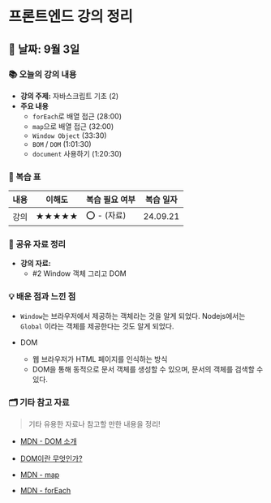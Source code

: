 # 프론트엔드 강의 정리

## 📅 날짜: 9월 3일

### 📚 오늘의 강의 내용
- **강의 주제:** 자바스크립트 기초 (2)
- **주요 내용**
  - `forEach`로 배열 접근 (28:00)
  - `map`으로 배열 접근 (32:00)
  - `Window Object` (33:30)
  - `BOM` / `DOM` (1:01:30)
  - `document` 사용하기 (1:20:30)

### 🔄 복습 표
| 내용                  | 이해도  | 복습 필요 여부 | 복습 일자     |
|----------------------|--------|----------------|---------------|
| 강의               | ★★★★★ | ⭕ - (자료)         | 24.09.21  |


### 📝 공유 자료 정리
- **강의 자료:**
  - #2  Window 객체 그리고 DOM

### 💡 배운 점과 느낀 점
- `Window`는 브라우저에서 제공하는 객체라는 것을 알게 되었다. Nodejs에서는 `Global` 이라는 객체를 제공한다는 것도 알게 되었다.

- DOM
  - 웹 브라우저가 HTML 페이지를 인식하는 방식
  - DOM을 통해 동적으로 문서 객체를 생성할 수 있으며, 문서의 객체를 검색할 수 있다.

### 🗂️ 기타 참고 자료

> 기타 유용한 자료나 참고할 만한 내용을 정리!

- [MDN - DOM 소개](https://developer.mozilla.org/ko/docs/Web/API/Document_Object_Model/Introduction)
- [DOM이란 무엇인가?](https://m.blog.naver.com/magnking/220972680805)

- [MDN - map](https://developer.mozilla.org/ko/docs/Web/JavaScript/Reference/Global_Objects/Map)

- [MDN - forEach](https://developer.mozilla.org/ko/docs/Web/JavaScript/Reference/Global_Objects/Map)


